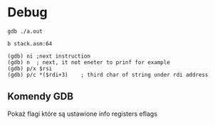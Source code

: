 
# Debug

```
gdb ./a.out

b stack.asm:64

(gdb) ni ;next instruction
(gdb) n  ; next, it not eneter to prinf for example
(gdb) p/x $rsi
(gdb) p/c *($rdi+3)    ; third char of string under rdi address

```


## Komendy GDB

Pokaż flagi które są ustawione
info registers eflags
